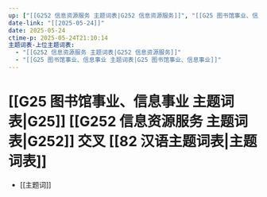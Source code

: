 ```yaml
---
up: ["[[G252 信息资源服务 主题词表|G252 信息资源服务]]", "[[G25 图书馆事业、信息事业 主题词表|G25 图书馆事业、信息事业]]"]
date-link: "[[2025-05-24]]"
date: 2025-05-24
ctime-p: 2025-05-24T21:10:14
主题词表-上位主题词表:
  - "[[G252 信息资源服务 主题词表|G252 信息资源服务]]"
  - "[[G25 图书馆事业、信息事业 主题词表|G25 图书馆事业、信息事业]]"
---
```


# [[G25 图书馆事业、信息事业 主题词表|G25]] [[G252 信息资源服务 主题词表|G252]] 交叉 [[82 汉语主题词表|主题词表]]

- [[主题词]]
